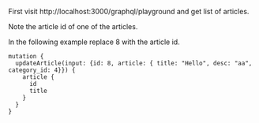 First visit http://localhost:3000/graphql/playground
and get list of articles.

Note the article id of one of the articles.

In the following example replace 8 with the article id.

```
mutation {
  updateArticle(input: {id: 8, article: { title: "Hello", desc: "aa", category_id: 4}}) {
    article {
      id
      title
    }
  }
}
```